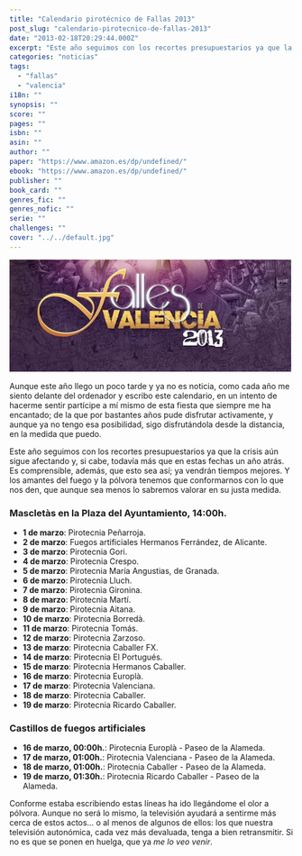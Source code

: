```yaml
---
title: "Calendario pirotécnico de Fallas 2013"
post_slug: "calendario-pirotecnico-de-fallas-2013"
date: "2013-02-18T20:29:44.000Z"
excerpt: "Este año seguimos con los recortes presupuestarios ya que la crisis aún sigue afectando y, si cabe, todavía más que en estas fechas un año atrás. Es comprensible, además, que esto sea así; ya vendrán tiempos mejores. Y los amantes del fuego y la pólvora tenemos que conformarnos con lo que nos den, que aunque sea menos lo sabremos valorar en su justa medida."
categories: "noticias"
tags: 
  - "fallas"
  - "valencia"
i18n: ""
synopsis: ""
score: ""
pages: ""
isbn: ""
asin: ""
author: ""
paper: "https://www.amazon.es/dp/undefined/"
ebook: "https://www.amazon.es/dp/undefined/"
publisher: ""
book_card: ""
genres_fic: ""
genres_nofic: ""
serie: ""
challenges: ""
cover: "../../default.jpg"
---
```


![Fallas 2013](images/cartelfallas2013.jpeg)

Aunque este año llego un poco tarde y ya no es noticia, como cada año me siento delante del ordenador y escribo este calendario, en un intento de hacerme sentir partícipe a mí mismo de esta fiesta que siempre me ha encantado; de la que por bastantes años pude disfrutar activamente, y aunque ya no tengo esa posibilidad, sigo disfrutándola desde la distancia, en la medida que puedo.

Este año seguimos con los recortes presupuestarios ya que la crisis aún sigue afectando y, si cabe, todavía más que en estas fechas un año atrás. Es comprensible, además, que esto sea así; ya vendrán tiempos mejores. Y los amantes del fuego y la pólvora tenemos que conformarnos con lo que nos den, que aunque sea menos lo sabremos valorar en su justa medida.

### Mascletàs en la Plaza del Ayuntamiento, 14:00h.

- **1 de marzo**: Pirotecnia Peñarroja.
- **2 de marzo**: Fuegos artificiales Hermanos Ferrández, de Alicante.
- **3 de marzo**: Pirotecnia Gori.
- **4 de marzo**: Pirotecnia Crespo.
- **5 de marzo**: Pirotecnia María Angustias, de Granada.
- **6 de marzo**: Pirotecnia Lluch.
- **7 de marzo**: Pirotecnia Gironina.
- **8 de marzo**: Pirotecnia Martí.
- **9 de marzo**: Pirotecnia Aitana.
- **10 de marzo**: Pirotecnia Borredà.
- **11 de marzo**: Pirotecnia Tomás.
- **12 de marzo**: Pirotecnia Zarzoso.
- **13 de marzo**: Pirotecnia Caballer FX.
- **14 de marzo**: Pirotecnia El Portugués.
- **15 de marzo**: Pirotecnia Hermanos Caballer.
- **16 de marzo**: Pirotecnia Europlà.
- **17 de marzo**: Pirotecnia Valenciana.
- **18 de marzo**: Pirotecnia Caballer.
- **19 de marzo**: Pirotecnia Ricardo Caballer.

### Castillos de fuegos artificiales

- **16 de marzo, 00:00h.**: Pirotecnia Europlà - Paseo de la Alameda.
- **17 de marzo, 01:00h.**: Pirotecnia Valenciana - Paseo de la Alameda.
- **18 de marzo, 01:00h.**: Pirotecnia Caballer - Paseo de la Alameda.
- **19 de marzo, 01:30h.**: Pirotecnia Ricardo Caballer - Paseo de la Alameda.

Conforme estaba escribiendo estas líneas ha ido llegándome el olor a pólvora. Aunque no será lo mismo, la televisión ayudará a sentirme más cerca de estos actos… o al menos de algunos de ellos: los que nuestra televisión autonómica, cada vez más devaluada, tenga a bien retransmitir. Si no es que se ponen en huelga, que ya _me lo veo venir_.
